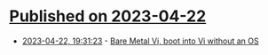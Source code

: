 # [Published on 2023-04-22](index.md)

* [2023-04-22, 19:31:23](https://lobste.rs/s/1eqt4i/bare_metal_vi_boot_into_vi_without_os) - [Bare Metal Vi, boot into Vi without an OS](https://raymii.org/s/blog/Bare_Metal_Boot_to_Vi.html)
